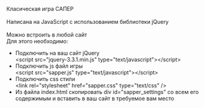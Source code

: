 Класическая игра САПЕР
<br><br>
Написана на JavaScript с использованием библиотеки jQuery
<br><br>
Можно встроить в любой сайт
<br>
Для этого необходимо:
<ul>
<li>
  Подключить на ваш сайт jQuery<br>
  &lt;script src="jquery-3.3.1.min.js" type="text/javascript"&gt;&lt;/script&gt;
</li>
<li>
  Подключить js файл игры<br>
  &lt;script src="sapper.js" type="text/javascript"&gt;&lt;/script&gt;
</li>
<li>
  Подключить css стили<br>
  &lt;link rel="stylesheet" href="sapper.css" type="text/css"  /&gt;
</li>
<li>
  Из файла index.html скопировать div id="sapper_settings" со всем его содержимым и вставить в ваш сайт в требуемое вам место
</li>
</ul>
